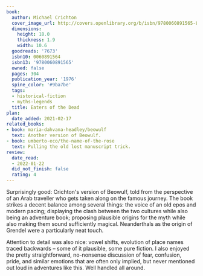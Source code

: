 ```yaml
---
book:
  author: Michael Crichton
  cover_image_url: http://covers.openlibrary.org/b/isbn/9780060891565-L.jpg
  dimensions:
    height: 18.0
    thickness: 1.9
    width: 10.6
  goodreads: '7673'
  isbn10: 0060891564
  isbn13: '9780060891565'
  owned: false
  pages: 304
  publication_year: '1976'
  spine_color: '#9ba7be'
  tags:
  - historical-fiction
  - myths-legends
  title: Eaters of the Dead
plan:
  date_added: 2021-02-17
related_books:
- book: maria-dahvana-headley/beowulf
  text: Another version of Beowulf.
- book: umberto-eco/the-name-of-the-rose
  text: Pulling the old lost manuscript trick.
review:
  date_read:
  - 2022-01-22
  did_not_finish: false
  rating: 4
---
```


Surprisingly good: Crichton's version of Beowulf, told from the perspective of an Arab traveller who gets taken along on
the famous journey. The book strikes a decent balance among several things: the voice of an old epos and modern pacing;
displaying the clash between the two cultures while also being an adventure book; proposing plausible origins for the
myth while also making them sound sufficiently magical. <span class="spoilers">Neanderthals as the origin of Grendel
were a particularly neat touch.</span>

Attention to detail was also nice: vowel shifts, evolution of place names traced backwards – some of it plausible, some
pure fiction. I also enjoyed the pretty straightforward, no-nonsense discussion of fear, confusion, pride, and similar
emotions that are often only implied, but never mentioned out loud in adventures like this. Well handled all around.
